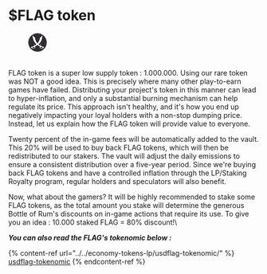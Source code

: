 # $FLAG token

<figure><img src="../../.gitbook/assets/FLAG.png" alt=""><figcaption></figcaption></figure>

\
FLAG token is a super low supply token : 1.000.000. Using our rare token was NOT a good idea. This is precisely where many other play-to-earn games have failed. Distributing your project's token in this manner can lead to hyper-inflation, and only a substantial burning mechanism can help regulate its price. This approach isn't healthy, and it's how you end up negatively impacting your loyal holders with a non-stop dumping price. Instead, let  us explain how the FLAG token will provide value to everyone.

Twenty percent of the in-game fees will be automatically added to the vault. This 20% will be used to buy back FLAG tokens, which will then be redistributed to our stakers. The vault will adjust the daily emissions to ensure a consistent distribution over a five-year period. Since we're buying back FLAG tokens and have a controlled inflation through the LP/Staking Royalty program, regular holders and speculators will also benefit.

Now, what about the gamers? It will be highly recommended to stake some FLAG tokens, as the total amount you stake will determine the generous Bottle of Rum's discounts on in-game actions that require its use. To give you an idea : 10.000 staked FLAG = 80% discount!\




_**You can also read the FLAG's tokenomic below :**_

{% content-ref url="../../economy-tokens-lp/usdflag-tokenomic/" %}
[usdflag-tokenomic](../../economy-tokens-lp/usdflag-tokenomic/)
{% endcontent-ref %}

